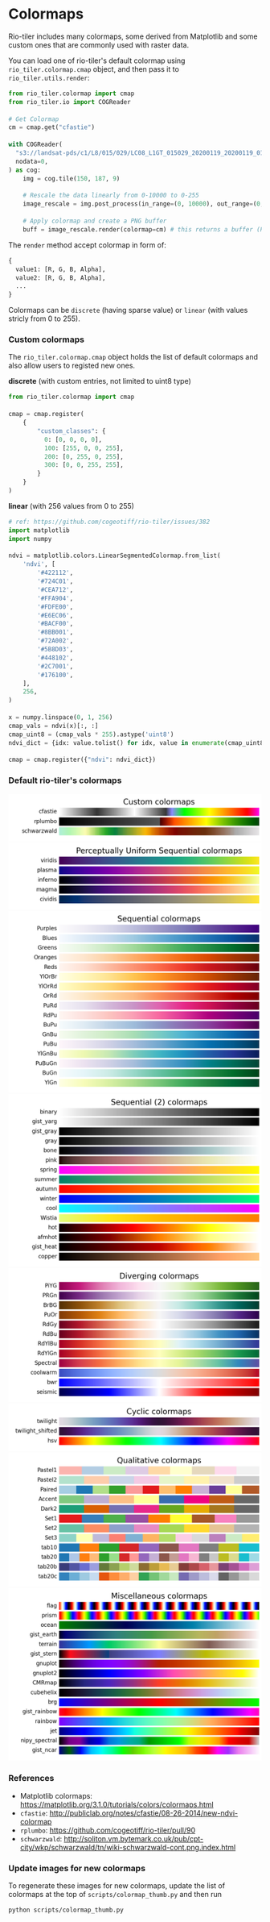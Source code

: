 # Colormaps

Rio-tiler includes many colormaps, some derived from Matplotlib and some custom
ones that are commonly used with raster data.

You can load one of rio-tiler's default colormap using `rio_tiler.colormap.cmap` object, and then pass it
to `rio_tiler.utils.render`:

```python
from rio_tiler.colormap import cmap
from rio_tiler.io import COGReader

# Get Colormap
cm = cmap.get("cfastie")

with COGReader(
  "s3://landsat-pds/c1/L8/015/029/LC08_L1GT_015029_20200119_20200119_01_RT/LC08_L1GT_015029_20200119_20200119_01_RT_B8.TIF",
  nodata=0,
) as cog:
    img = cog.tile(150, 187, 9)

    # Rescale the data linearly from 0-10000 to 0-255
    image_rescale = img.post_process(in_range=(0, 10000), out_range=(0, 255))

    # Apply colormap and create a PNG buffer
    buff = image_rescale.render(colormap=cm) # this returns a buffer (PNG by default)
```

The `render` method accept colormap in form of:
```python
{
  value1: [R, G, B, Alpha],
  value2: [R, G, B, Alpha],
  ...
}
```

Colormaps can be `discrete` (having sparse value) or `linear` (with values stricly from 0 to 255).

### Custom colormaps

The `rio_tiler.colormap.cmap` object holds the list of default colormaps and also allow users to registed new ones.

**discrete** (with custom entries, not limited to uint8 type)

```python
from rio_tiler.colormap import cmap

cmap = cmap.register(
    {
        "custom_classes": {
          0: [0, 0, 0, 0],
          100: [255, 0, 0, 255],
          200: [0, 255, 0, 255],
          300: [0, 0, 255, 255],
        }
    }
)
```

**linear** (with 256 values from 0 to 255)

```python
# ref: https://github.com/cogeotiff/rio-tiler/issues/382
import matplotlib
import numpy

ndvi = matplotlib.colors.LinearSegmentedColormap.from_list(
    'ndvi', [
        '#422112',
        '#724C01',
        '#CEA712',
        '#FFA904',
        '#FDFE00',
        '#E6EC06',
        '#BACF00',
        '#8BB001',
        '#72A002',
        '#5B8D03',
        '#448102',
        '#2C7001',
        '#176100',
    ],
    256,
)

x = numpy.linspace(0, 1, 256)
cmap_vals = ndvi(x)[:, :]
cmap_uint8 = (cmap_vals * 255).astype('uint8')
ndvi_dict = {idx: value.tolist() for idx, value in enumerate(cmap_uint8)}

cmap = cmap.register({"ndvi": ndvi_dict})
```

### Default rio-tiler's colormaps

![](img/custom.png)
![](img/perceptually_uniform_sequential.png)
![](img/sequential.png)
![](img/sequential_(2).png)
![](img/diverging.png)
![](img/cyclic.png)
![](img/qualitative.png)
![](img/miscellaneous.png)

### References

- Matplotlib colormaps: <https://matplotlib.org/3.1.0/tutorials/colors/colormaps.html>
- `cfastie`: <http://publiclab.org/notes/cfastie/08-26-2014/new-ndvi-colormap>
- `rplumbo`: <https://github.com/cogeotiff/rio-tiler/pull/90>
- `schwarzwald`: <http://soliton.vm.bytemark.co.uk/pub/cpt-city/wkp/schwarzwald/tn/wiki-schwarzwald-cont.png.index.html>

### Update images for new colormaps

To regenerate these images for new colormaps, update the list of colormaps at
the top of `scripts/colormap_thumb.py` and then run

```bash
python scripts/colormap_thumb.py
```
